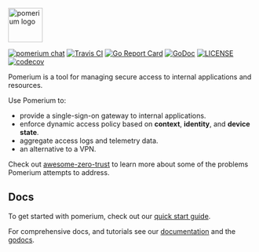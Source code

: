 <a href="https://pomerium.io" title="Pomerium is a zero trust, context and identity aware access proxy."><img src="./docs/.vuepress/public/logo-long.svg" height="70" alt="pomerium logo"></a>

[![pomerium chat](https://img.shields.io/badge/chat-on%20slack-blue.svg?style=flat&logo=slack)](http://slack.pomerium.io)
[![Travis CI](https://travis-ci.org/pomerium/pomerium.svg?branch=master)](https://travis-ci.org/pomerium/pomerium) [![Go Report Card](https://goreportcard.com/badge/github.com/pomerium/pomerium)](https://goreportcard.com/report/github.com/pomerium/pomerium) [![GoDoc](https://godoc.org/github.com/pomerium/pomerium?status.svg)][godocs] [![LICENSE](https://img.shields.io/github/license/pomerium/pomerium.svg)](https://github.com/pomerium/pomerium/blob/master/LICENSE) [![codecov](https://img.shields.io/codecov/c/github/pomerium/pomerium.svg?style=flat)](https://codecov.io/gh/pomerium/pomerium)

Pomerium is a tool for managing secure access to internal applications and resources.

Use Pomerium to:

- provide a single-sign-on gateway to internal applications.
- enforce dynamic access policy based on **context**, **identity**, and **device state**.
- aggregate access logs and telemetry data.
- an alternative to a VPN. 

Check out [awesome-zero-trust] to learn more about some of the problems Pomerium attempts to address.

## Docs

To get started with pomerium, check out our [quick start guide].

For comprehensive docs, and tutorials see our [documentation] and the [godocs].

[awesome-zero-trust]: https://github.com/pomerium/awesome-zero-trust
[documentation]: https://www.pomerium.io/docs/
[go environment]: https://golang.org/doc/install
[godocs]: https://godoc.org/github.com/pomerium/pomerium
[quick start guide]: https://www.pomerium.io/guide/
